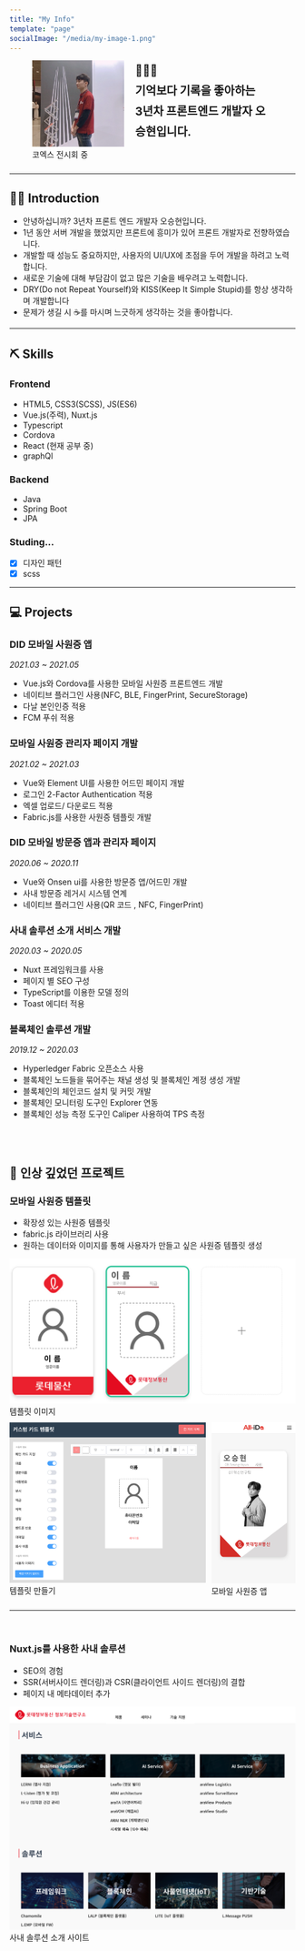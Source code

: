 ```yaml
---
title: "My Info"
template: "page"
socialImage: "/media/my-image-1.png"
---
```


<figure class="float-left" style="display:flex; max-width:30rem; padding: 0 0 10px 0 ">
    <div style="width:40%">
        <img src="/media/my-image-1.png"  alt="my-picture">
        <figcaption>코엑스 전시회 중</figcaption>
    </div>
    <span style="width:60%; margin-left: 20px; font-size:20px; font-weight:bold; line-height:1.8;">
 🧑🏻‍💻<br>기억보다 기록을 좋아하는<br> 3년차 프론트엔드 개발자 오승현입니다.</span>
</figure>

---

## 💁🏻 Introduction

- 안녕하십니까? 3년차 프론트 엔드 개발자 오승현입니다.
- 1년 동안 서버 개발을 했었지만 프론트에 흥미가 있어 프론트 개발자로 전향하였습니다.
- 개발할 때 성능도 중요하지만, 사용자의 UI/UX에 초점을 두어 개발을 하려고 노력합니다.
- 새로운 기술에 대해 부담감이 없고 많은 기술을 배우려고 노력합니다.
- DRY(Do not Repeat Yourself)와 KISS(Keep It Simple Stupid)를 항상 생각하며 개발합니다
- 문제가 생길 시 ☕️를 마시며 느긋하게 생각하는 것을 좋아합니다.

---

## ⛏️ Skills

### Frontend

- HTML5, CSS3(SCSS), JS(ES6)
- Vue.js(주력), Nuxt.js
- Typescript
- Cordova
- React (현재 공부 중)
- graphQl

### Backend

- Java
- Spring Boot
- JPA

### Studing...

- [x] 디자인 패턴
- [x] scss

---

## 💻 Projects

### DID 모바일 사원증 앱

_2021.03 ~ 2021.05_

- Vue.js와 Cordova를 사용한 모바일 사원증 프론트엔드 개발
- 네이티브 플러그인 사용(NFC, BLE, FingerPrint, SecureStorage)
- 다날 본인인증 적용
- FCM 푸쉬 적용

### 모바일 사원증 관리자 페이지 개발

_2021.02 ~ 2021.03_

- Vue와 Element UI를 사용한 어드민 페이지 개발
- 로그인 2-Factor Authentication 적용
- 엑셀 업로드/ 다운로드 적용
- Fabric.js를 사용한 사원증 템플릿 개발

### DID 모바일 방문증 앱과 관리자 페이지

_2020.06 ~ 2020.11_

- Vue와 Onsen ui를 사용한 방문증 앱/어드민 개발
- 사내 방문증 레거시 시스템 연계
- 네이티브 플러그인 사용(QR 코드 , NFC, FingerPrint)

### 사내 솔루션 소개 서비스 개발

_2020.03 ~ 2020.05_

- Nuxt 프레임워크를 사용
- 페이지 별 SEO 구성
- TypeScript를 이용한 모델 정의
- Toast 에디터 적용

### 블록체인 솔루션 개발

_2019.12 ~ 2020.03_

- Hyperledger Fabric 오픈소스 사용
- 블록체인 노드들을 묶어주는 채널 생성 및 블록체인 계정 생성 개발
- 블록체인의 체인코드 설치 및 커밋 개발
- 블록체인 모니터링 도구인 Explorer 연동
- 블록체인 성능 측정 도구인 Caliper 사용하여 TPS 측정

<br>
<br>

## 🌠 인상 깊었던 프로젝트

### 모바일 사원증 템플릿

- 확장성 있는 사원증 템플릿
- fabric.js 라이브러리 사용
- 원하는 데이터와 이미지를 통해 사용자가 만들고 싶은 사원증 템플릿 생성
  <br>

<figure class="float-left" style="width: 100%;max-width: 36rem; padding: 0 0 10px 0; margin:0; ">
    <img src="./card-image.png"  alt="템플릿 이미지">
    <figcaption>템플릿 이미지</figcaption>
</figure>

<figure class="float-left" style="display:flex; width: 100%;max-width: 44rem; margin:0; padding: 0 0 10px 0 ">
    <div style="width:70%">
        <img src="./card-template.png"  alt="템플릿 만들기">
        <figcaption>템플릿 만들기</figcaption>
    </div>
    <div style="width:30%; margin-left: 10px;">
        <img src="./mobile-app.jpg"  alt="모바일 사원증 앱">
        <figcaption>모바일 사원증 앱</figcaption>
    </div>
</figure>

---

<br>

### Nuxt.js를 사용한 사내 솔루션

- SEO의 경험
- SSR(서버사이드 렌더링)과 CSR(클라이언트 사이드 렌더링)의 결합
- 페이지 내 메타데이터 추가

<figure class="float-left" style="width: 100%;max-width: 35rem; padding: 0 0 10px 0; margin:0; ">
    <img src="./rnd-image.png"  alt="솔루션 소개 사이트<">
    <figcaption>사내 솔루션 소개 사이트</figcaption>
</figure>

